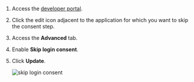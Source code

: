 
1.  Access the [developer portal](insert-link). 

2.  Click the edit icon adjacent to the application for which you want to skip the consent step.  

3.  Access the **Advanced** tab. 

4.  Enable **Skip login consent**. 

5.  Click **Update**.

    ![skip login consent](../../../../assets/img/guides/skip-login-consent-console.png)